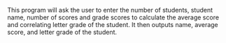 This program will ask the user to enter the number of students, student name, number of scores and grade scores to calculate the average score and correlating letter grade of the student. It then outputs name, average score, and letter grade of the student.

